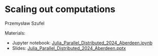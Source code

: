 # Scaling out computations

Przemysław Szufel

Materials:
- Jupyter notebook: [Julia_Parallel_Distributed_2024_Aberdeen.ipynb](Julia_Parallel_Distributed_2024_Aberdeen.ipynb)
- Slides: [Julia_Parallel_Distributed_2024_Aberdeen.pptx](Julia_Parallel_Distributed_2024_Aberdeen.pptx)